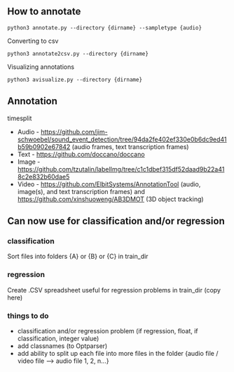 ## How to annotate

```python3
python3 annotate.py --directory {dirname} --sampletype {audio}
```

Converting to csv

```
python3 annotate2csv.py --directory {dirname}
```

Visualizing annotations
```
python3 avisualize.py --directory {dirname}
```
## Annotation 

timesplit

- Audio - https://github.com/jim-schwoebel/sound_event_detection/tree/94da2fe402ef330e0b6dc9ed41b59b0902e67842 (audio frames, text transcription frames)
- Text - https://github.com/doccano/doccano
- Image - https://github.com/tzutalin/labelImg/tree/c1c1dbef315df52daad9b22a418c2e832b60dae5
- Video - https://github.com/ElbitSystems/AnnotationTool (audio, image(s), and text transcription frames) and https://github.com/xinshuoweng/AB3DMOT (3D object tracking)

## Can now use for classification and/or regression

### classification
Sort files into folders {A} or {B} or {C} in train_dir

### regression
Create .CSV spreadsheet useful for regression problems in train_dir (copy here)

### things to do
- classification and/or regression problem (if regression, float, if classification, integer value)
- add classnames (to Optparser)
- add ability to split up each file into more files in the folder {audio file / video file --> audio file 1, 2, n...} 
